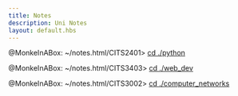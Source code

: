 ```yaml
---
title: Notes
description: Uni Notes
layout: default.hbs
---
```


@MonkeInABox: ~/notes.html/CITS2401> <a class="link" href="./Python Notes.html">cd ./python</a>

@MonkeInABox: ~/notes.html/CITS3403> <a class="link" href="./cits3403notes.html">cd ./web_dev</a>

@MonkeInABox: ~/notes.html/CITS3002> <a class="link" href="./Computer Networks Notes.html">cd ./computer_networks</a>
